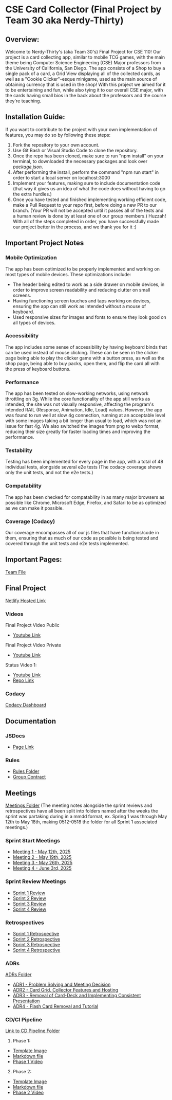﻿# CSE Card Collector (Final Project by Team 30 aka Nerdy-Thirty)

## Overview:
Welcome to Nerdy-Thirty's (aka Team 30's) Final Project for CSE 110! Our project is a card collecting app, similar to mobile TCG games, with the main theme being Computer Science Engineering (CSE) Major professors from the University of California, San Diego. The app consists of a Shop to buy a single pack of a card, a Grid View displaying all of the collected cards, as well as a "Cookie Clicker"-esque minigame, used as the main source of obtaining currency that is used in the shop! With this project we aimed for it to be entertaining and fun, while also tying it to our overall CSE major, with the cards having small bios in the back about the professors and the course they're teaching.

## Installation Guide:
If you want to contribute to the project with your own implementation of features, you may do so by following these steps:
1. Fork the repository to your own account.
2. Use Git Bash or Visual Studio Code to clone the repository.
3. Once the repo has been cloned, make sure to run "npm install" on your terminal, to downloaded the necessary packages and look over *package.json*.
4. After performing the install, perform the command "npm run start" in order to start a local server on localhost:3000
5. Implement your features, making sure to include documentation code (that way it gives us an idea of what the code does without having to go the extra hurdles.)
6. Once you have tested and finished implementing working efficient code, make a Pull Request to your repo first, before doing a new PR to our branch. (Your PR will not be accepted until it passes all of the tests and a human review is done by at least one of our group members.)
Huzzah! With all of the steps completed in order, you have successfully made our project better in the process, and we thank you for it :)

## Important Project Notes

### Mobile Optimization 
The app has been optimized to be properly implemented and working on most types of mobile devices. These optimizations include:
- The header being edited to work as a side drawer on mobile devices, in order to improve screen readability and reducing clutter on small screens.
- Having functioning screen touches and taps working on devices, ensuring the app can still work as intended without a mouse of keyboard.
- Used responsive sizes for images and fonts to ensure they look good on all types of devices.

### Accessibility
The app includes some sense of accessibility by having keyboard binds that can be used instead of mouse clicking. These can be seen in the clicker page being able to play the clicker game with a button press, as well as the shop page, being able to buy packs, open them, and flip the card all with the press of keyboard buttons.

### Performance
The app has been tested on slow-working networks, using network throttling on 3g. While the core functionality of the app still works as intended, the site was not visually responsive, affecting the program's intended RAIL (Response, Animation, Idle, Load) values. However, the app was found to run well at slow 4g connection, running at an acceptable level with some images taking a bit longer than usual to load, which was not an issue for fast 4g.
We also switched the images from png to webp format, reducing their size greatly for faster loading times and improving the performance.

### Testability
Testing has been implemented for every page in the app, with a total of 48 individual tests, alongside several e2e tests (The codacy coverage shows only the unit tests, and not the e2e tests.)

### Compatability
The app has been checked for compatability in as many major browsers as possible like Chrome, Microsoft Edge, Firefox, and Safari to be as optimized as we can make it possible. 

### Coverage (Codacy)
Our coverage encompasses all of our js files that have functions/code in them, ensuring that as much of our code as possible is being tested and covered through the unit tests and e2e tests implemented.

## Important Pages:
[Team File](admin/team.md)

## Final Project
[Netlify Hosted Link](https://lovely-centaur-c8e753.netlify.app/clicker.html)

### Videos
Final Project Video Public 
- [Youtube Link](https://youtu.be/M6opFgkmq4Y)

Final Project Video Private
- [Youtube Link](https://youtu.be/0g59zMxAVuw)

Status Video 1:
- [Youtube Link](https://youtu.be/UU8ilUeQxk4)
- [Repo Link](https://github.com/cse110-sp25-group30/cse110-sp25-group30/blob/main/admin/videos/statusvideo1.mp4)

### Codacy
[Codacy Dashboard](https://app.codacy.com/gh/cse110-sp25-group30/cse110-sp25-group30/dashboard)

## Documentation
### JSDocs
- [Page Link](https://cse110-sp25-group30.github.io/cse110-sp25-group30/)

### Rules
- [Rules Folder](https://github.com/cse110-sp25-group30/cse110-sp25-group30/tree/main/admin/misc)
- [Group Contract](https://github.com/cse110-sp25-group30/cse110-sp25-group30/blob/main/admin/misc/rules.md)

## Meetings
[Meetings Folder](https://github.com/cse110-sp25-group30/cse110-sp25-group30/tree/main/admin/meetings)
(The meeting notes alongside the sprint reviews and retrospectives have all been split into folders named after the weeks the sprint was partaking during in a mmdd format, ex. Spring 1 was through May 12th to May 18th, making 0512-0518 the folder for all Sprint 1 associated meetings.)

### Sprint Start Meetings
- [Meeting 1 - May 12th, 2025](https://github.com/cse110-sp25-group30/cse110-sp25-group30/blob/main/admin/meetings/0512-0518/051225meeting.md)
- [Meeting 2 - May 19th, 2025](https://github.com/cse110-sp25-group30/cse110-sp25-group30/blob/main/admin/meetings/0519-0525/051925-meeting2.md)
- [Meeting 3 - May 26th, 2025](https://github.com/cse110-sp25-group30/cse110-sp25-group30/blob/main/admin/meetings/0526-0601/052625-meeting3.md)
- [Meeting 4 - June 3rd, 2025](https://github.com/cse110-sp25-group30/cse110-sp25-group30/blob/main/admin/meetings/0602-0608/060225-meeting4.md)

### Sprint Review Meetings
- [Sprint 1 Review](https://github.com/cse110-sp25-group30/cse110-sp25-group30/blob/main/admin/meetings/0512-0518/051225meeting.md)
- [Sprint 2 Review](https://github.com/cse110-sp25-group30/cse110-sp25-group30/blob/main/admin/meetings/0519-0525/052525-sprint2-review.md)
- [Sprint 3 Review](https://github.com/cse110-sp25-group30/cse110-sp25-group30/blob/main/admin/meetings/0526-0601/060125-sprint3-review.md)
- [Sprint 4 Review](https://github.com/cse110-sp25-group30/cse110-sp25-group30/blob/main/admin/meetings/0602-0608/060825-sprint4-review.md)

### Retrospectives
- [Sprint 1 Retrospective](https://github.com/cse110-sp25-group30/cse110-sp25-group30/blob/main/admin/meetings/0512-0518/051825-retrospective.md)
- [Sprint 2 Retrospective](https://github.com/cse110-sp25-group30/cse110-sp25-group30/blob/main/admin/meetings/0519-0525/052525-retrospective.md)
- [Sprint 3 Retrospective](https://github.com/cse110-sp25-group30/cse110-sp25-group30/blob/main/admin/meetings/0526-0601/060125-retrospective.md)
- [Sprint 4 Retrospective](https://github.com/cse110-sp25-group30/cse110-sp25-group30/blob/main/admin/meetings/0602-0608/060825-retrospective.md)

### ADRs
[ADRs Folder](https://github.com/cse110-sp25-group30/cse110-sp25-group30/tree/main/specs/adrs)
- [ADR1 - Problem Solving and Meeting Decision](https://github.com/cse110-sp25-group30/cse110-sp25-group30/blob/main/specs/adrs/051125-MVPandMeetingsDecisions.md)
- [ADR2 - Card Grid, Collector Features and Hosting](https://github.com/cse110-sp25-group30/cse110-sp25-group30/blob/main/specs/adrs/052225-CardGridandCollectorFeatures.md)
- [ADR3 - Removal of Card-Deck and Implementing Consistent Presentation](https://github.com/cse110-sp25-group30/cse110-sp25-group30/blob/main/specs/adrs/052825-CardDeckRemoval.md)
- [ADR4 - Flash Card Removal and Tutorial](https://github.com/cse110-sp25-group30/cse110-sp25-group30/blob/main/specs/adrs/060625-FlashCardsRemovalandToolTip.md)

### CD/CI Pipeline
[Link to CD Pipeline Folder](https://github.com/cse110-sp25-group30/cse110-sp25-group30/tree/main/admin/cipipeline)
1. Phase 1:
- [Template Image](https://github.com/cse110-sp25-group30/cse110-sp25-group30/blob/main/admin/cipipeline/phase1.png)
- [Markdown file](https://github.com/cse110-sp25-group30/cse110-sp25-group30/blob/main/admin/cipipeline/phase1.md)
- [Phase 1 Video](https://github.com/cse110-sp25-group30/cse110-sp25-group30/blob/main/admin/cipipeline/phase1.mp4)

2. Phase 2:
- [Template Image](https://github.com/cse110-sp25-group30/cse110-sp25-group30/blob/main/admin/cipipeline/phase2/phase2.png)
- [Markdown file](https://github.com/cse110-sp25-group30/cse110-sp25-group30/blob/main/admin/cipipeline/phase2/phase2.md)
- [Phase 2 Video](https://github.com/cse110-sp25-group30/cse110-sp25-group30/blob/main/admin/cipipeline/phase2/phase2.mp4)

